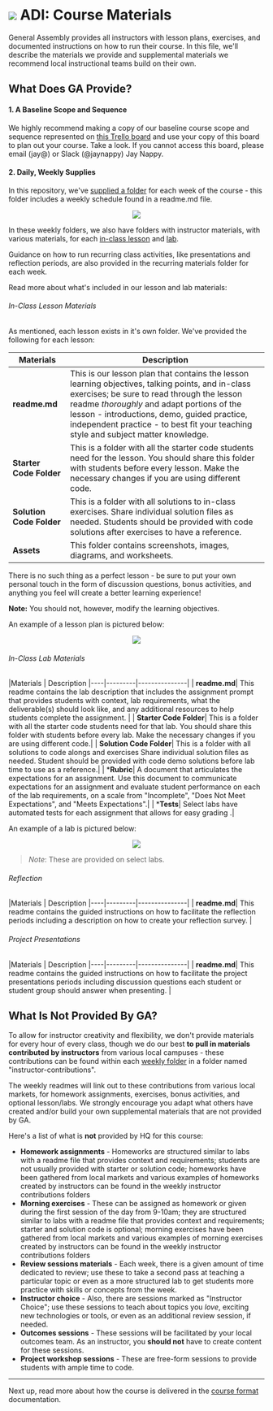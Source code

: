 # ![](https://ga-dash.s3.amazonaws.com/production/assets/logo-9f88ae6c9c3871690e33280fcf557f33.png) ADI: Course Materials


General Assembly provides all instructors with lesson plans, exercises, and documented instructions on how to run their course.  In this file, we'll describe the materials we provide and supplemental materials we recommend local instructional teams build on their own.

## What Does GA Provide?

#### 1. A Baseline Scope and Sequence

 We highly recommend making a copy of our baseline course scope and sequence represented on [this Trello board](https://trello.com/b/u1kyF2WT/adi-curriculum) and use your copy of this board to plan out your course. Take a look.  If you cannot access this board, please email (jay@) or Slack (@jaynappy) Jay Nappy.

#### 2. Daily, Weekly Supplies

In this repository, we've [supplied a folder](../04-schedule-and-supplies) for each week of the course - this folder includes a weekly schedule found in a readme.md file.  

<p align="center">
  <img src="https://i.imgur.com/jIwTvPa.png">
</p>


In these weekly folders, we also have folders with instructor materials, with various materials, for each [in-class lesson](#in-class-lesson-materials) and [lab](#in-class-lab-materials).  

Guidance on how to run recurring class activities, like presentations and reflection periods, are also provided in the recurring materials folder for each week.

Read more about what's included in our lesson and lab materials:


###### In-Class Lesson Materials

As mentioned, each lesson exists in it's own folder.  We've provided the following for each lesson:

|Materials | Description
|----|---------|
| __readme.md__| This is our lesson plan that contains the lesson learning objectives, talking points, and in-class exercises; be sure to read through the lesson readme _thoroughly_ and adapt portions of the lesson - introductions, demo, guided practice, independent practice - to best fit your teaching style and subject matter knowledge. |
| __Starter Code Folder__| This is a folder with all the starter code students need for the lesson. You should share this folder with students before every lesson. Make the necessary changes if you are using different code.|
| __Solution Code Folder__| This is a folder with all solutions to in-class exercises. Share individual solution files as needed. Students should be provided with code solutions after exercises to have a reference. |
| __Assets__| This folder contains screenshots, images, diagrams, and worksheets. |

There is no such thing as a perfect lesson - be sure to put your own personal touch in the form of discussion questions, bonus activities, and anything you feel will create a better learning experience!

**Note:** You should not, however, modify the learning objectives.

<!-- Add data here for data courses -->

An example of a lesson plan is pictured below:

<p align="center">
<img src="https://i.imgur.com/d2QqKV3.png">
</p>


###### In-Class Lab Materials


|Materials | Description
|----|---------|---------------|
| __readme.md__| This readme contains the lab description that includes the assignment prompt that provides students with context, lab requirements, what the deliverable(s) should look like, and any additional resources to help students complete the assignment. |
| __Starter Code Folder__| This is a folder with all the starter code students need for that lab. You should share this folder with students before every lab. Make the necessary changes if you are using different code.|
| __Solution Code Folder__| This is a folder with all solutions to code alongs and exercises Share individual solution files as needed. Student should be provided with code demo solutions before lab time to use as a reference.|
| *__Rubric__|  A document that articulates the expectations for an assignment. Use this document to communicate expectations for an assignment and evaluate student performance on each of the lab requirements, on a scale from "Incomplete", "Does Not Meet Expectations", and "Meets Expectations".|
| *__Tests__|  Select labs have automated tests for each assignment that allows for easy grading .|


An example of a lab is pictured below:

<p align="center">
<img src="https://i.imgur.com/DsFbxzG.png">
</p>

> _Note_: These are provided on select labs.

###### Reflection

|Materials | Description
|----|---------|---------------|
| __readme.md__| This readme contains the guided instructions on how to facilitate the reflection periods including a description on how to create your reflection survey.  |


###### Project Presentations

|Materials | Description
|----|---------|---------------|
| __readme.md__| This readme contains the guided instructions on how to facilitate the project presentations periods including discussion questions each student or student group should answer when presenting.  |

## What Is Not Provided By GA?

To allow for instructor creativity and flexibility, we don't provide materials for every hour of every class, though we do our best **to pull in materials contributed by instructors** from various local campuses - these contributions can be found within each [weekly folder](04-schedule-and-supplies.md) in a folder named "instructor-contributions".

The weekly readmes will link out to these contributions from various local markets, for homework assignments, exercises, bonus activities, and optional lesson/labs.  We strongly encourage you adapt what others have created and/or build your own supplemental materials that are not provided by GA.  

Here's a list of what is **not** provided by HQ for this course:

- **Homework assignments** - Homeworks are structured similar to labs with a readme file that provides context and requirements; students are not usually provided with starter or solution code; homeworks have been gathered from local markets and various examples of homeworks created by instructors can be found in the weekly instructor contributions folders
- **Morning exercises** - These can be assigned as homework or given during the first session of the day from 9-10am; they are structured similar to labs with a readme file that provides context and requirements; starter and solution code is optional; morning exercises have been gathered from local markets and various examples of morning exercises created by instructors can be found in the weekly instructor contributions folders
- **Review sessions materials** - Each week, there is a given amount of time dedicated to review; use these to take a second pass at teaching a particular topic or even as a more structured lab to get students more practice with skills or concepts from the week.
- **Instructor choice** - Also, there are sessions marked as "Instructor Choice"; use these sessions to teach about topics you *love*, exciting new technologies or tools, or even as an additional review session, if needed.
- **Outcomes sessions** - These sessions will be facilitated by your local outcomes team. As an instructor, you __should not__ have to create content for these sessions.
- **Project workshop sessions** - These are free-form sessions to provide students with ample time to code.  


---

Next up, read more about how the course is delivered in the [course format](03-course-format.md) documentation.
